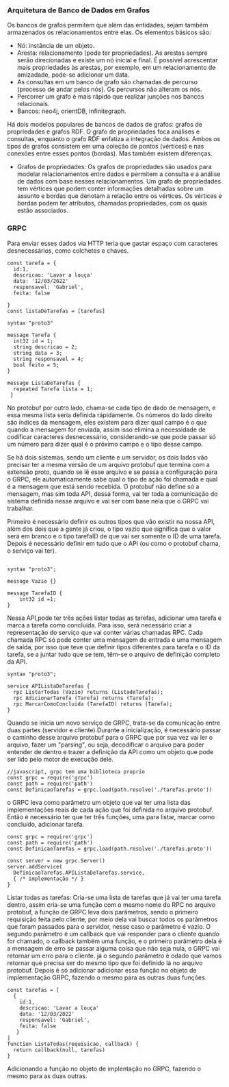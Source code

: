 <h3> Arquitetura de Banco de Dados em Grafos </h3>

Os bancos de grafos permitem que além das entidades, sejam também armazenados os relacionamentos entre elas.
Os elementos básicos são:

- Nó: instância de um objeto.
- Aresta: relacionamento (pode ter propriedades). As arestas sempre serão direcionadas e existe um nó inicial e final. É possível acrescentar mais propriedades às arestas, por exemplo, em um relacionamento de amizadade, pode-se adicionar um data. 
- As consultas em um banco de grafo são chamadas de percurso (processo de andar pelos nós). Os percursos não alteram os nós.
- Percorrer um grafo é mais rápido que realizar junções nos bancos relacionais.
- Bancos: neo4j, orientDB, infinitegraph.

Há dois modelos populares de bancos de dados de grafos: grafos de propriedades e grafos RDF. O grafo de propriedades foca análises e consultas, enquanto o grafo RDF enfatiza a integração de dados. Ambos os tipos de grafos consistem em uma coleção de pontos (vértices) e nas conexões entre esses pontos (bordas). Mas também existem diferenças.

* Grafos de propriedades:
Os grafos de propriedades são usados para modelar relacionamentos entre dados e permitem a consulta e a análise de dados com base nesses relacionamentos. Um grafo de propriedades tem vértices que podem conter informações detalhadas sobre um assunto e bordas que denotam a relação entre os vértices. Os vértices e bordas podem ter atributos, chamados propriedades, com os quais estão associados.


<h3>GRPC</h3>
Para enviar esses dados via HTTP teria que gastar espaço com caracteres desnecessários, como colchetes e chaves.

````
const tarefa = {
  id:1,
  descricao: 'Lavar a louça'
  data: '12/03/2022'
  responsavel: 'Gabriel',
  feita: false
  
}
const listaDeTarefas = [tarefas]
````

````
syntax "proto3"

message Tarefa {
  int32 id = 1;
  string descricao = 2;
  string data = 3;
  string responsavel = 4;
  bool feito = 5;
}

message ListaDeTarefas {
  repeated Tarefa lista = 1;
 }
 ````
 
No protobuf por outro lado, chama-se cada tipo de dado de mensagem, e essa mesma lista seria definida rápidamente. Os números do lado direito são índices da mensagem, eles existem para dizer qual campo é o que
quando a mensagem for enviada, assim isso elimina a necessidade de codificar caracteres desnecessário, considerando-se que pode passar só um número para dizer qual é o próximo campo e o tipo desse campo. 

Se há dois sistemas,  sendo um cliente e um servidor, os dois lados vão precisar ter a mesma versão de um arquivo protobuf que termina com a extensão proto, quando se lê esse arquivo e se passa a configuração para o GRPC, ele automaticamente sabe qual o tipo de ação foi chamada e qual é a mensagem que está sendo recebida.
O protobuf não define só a mensagem, mas sim toda API, dessa forma, vai ter toda a comunicação do sistema definida nesse arquivo e vai ser com base nela que o GRPC vai trabalhar. 

Primeiro é necessário definir os outros tipos que vão existir na nossa API, além dos dois que a gente já criou, o tipo vazio que significa que o valor será em branco e o tipo tarefaID de que vai ser somente o ID de uma tarefa. Depois é necessário definir em tudo que o API (ou como o protobuf chama, o serviço vai ter).
````

syntax "proto3";

message Vazio {}

message TarefaID {
    int32 id =1;
}
````

Nessa API,pode ter três ações listar todas as tarefas, adicionar uma tarefa e marca a tarefa como concluída. Para isso, será necessário criar a representação do serviço que vai conter várias chamadas RPC. Cada chamada RPC só pode conter uma mensagem de entrada e uma mensagem de saída, por isso que teve que definir tipos diferentes para tarefa e o ID da tarefa, se a
juntar tudo que se tem, têm-se o arquivo de definição completo da API. 

```
syntax "proto3";

service APIListaDeTarefas {
  rpc ListarTodas (Vazio) returns (ListadeTarefas);
  rpc AdicionarTarefa (Tarefa) returns (Tarefa);
  rpc MarcarComoConcluida (TarefaID) returns (Tarefa);
}
````

Quando se inicia um novo serviço de GRPC, trata-se da comunicação entre duas partes (servidor e cliente).Durante a inicialização, é necessário passar o caminho desse arquivo protobuf para o GRPC que por sua vez vai ler o arquivo, fazer um "parsing", ou seja, decodificar o arquivo para poder entender de dentro e trazer a definição da API como um objeto que pode ser lido pelo motor de execução dele. 
```
//javascript, grpc tem uma biblioteca proprio
const grpc = require('grpc')
const path = require('path')
const DefinicaoTarefas = grpc.load(path.resolve('./tarefas.proto'))
```

o GRPC leva como parâmetro um objeto que vai ter uma lista das implementações reais de cada ação que foi definida no arquivo protobuf. Então é necessário ter que ter três funções, uma para listar, marcar como concluído, adicionar tarefa.

```
const grpc = require('grpc')
const path = require('path')
const DefinicaoTarefas = grpc.load(path.resolve('./tarefas.proto'))

const server = new grpc.Server()
server.addService(
  DefinicaoTarefas.APIListaDeTarefas.service,
  { /* implementação */ }
}
```
Listar todas as tarefas: 
Cria-se uma lista de tarefas que já vai ter uma tarefa dentro, assim cria-se uma função com o mesmo nome
do RPC no arquivo protobuf, a função de GRPC leva dois parâmetros, sendo o primeiro requisição feita pelo cliente, por meio dela vai buscar todos os parâmetros que foram passados para o servidor, nesse caso o parâmetro é vazio. O segundo parâmetro é um callback que vai responder para o cliente quando for chamado, o callback também uma função, e o primeiro parâmetro dela é a mensagem de erro se passar alguma coisa que não seja nula, o GRPC vai retornar um erro para o cliente. já o segundo parâmetro é odado que vamos retornar que precisa ser do mesmo tipo que foi definido lá no arquivo protobuf. Depois é só adicionar 
adicionar essa função no objeto de implementação GRPC, fazendo o mesmo para as outras duas funções.

```
const tarefas = [
  {
    id:1,
    descricao: 'Lavar a louça'
    data: '12/03/2022'
    responsavel: 'Gabriel',
    feita: false
   }
]
function ListaTodas(requisicao, callback) {
  return callback(null, tarefas)
}
````
Adicionando a  função no objeto de implentação no GRPC, fazendo o mesmo para as duas outras.



